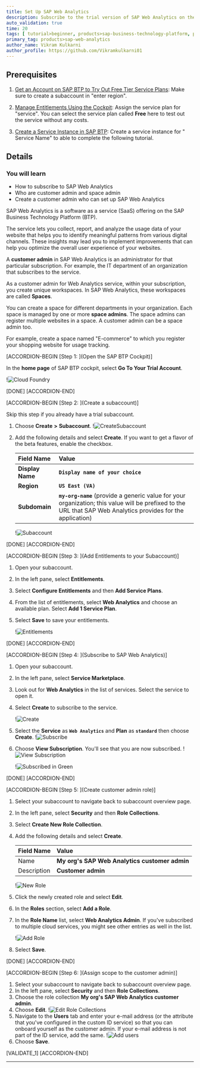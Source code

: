 ```yaml
---
title: Set Up SAP Web Analytics
description: Subscribe to the trial version of SAP Web Analytics on the SAP Business Technology Platform cockpit.
auto_validation: true
time: 20
tags: [ tutorial>beginner, products>sap-business-technology-platform, products -> software-product]
primary_tag: products>sap-web-analytics
author_name: Vikram Kulkarni
author_profile: https://github.com/Vikramkulkarni01
---
```


## Prerequisites  

1.  [Get an Account on SAP BTP to Try Out Free Tier Service Plans](btp-free-tier-account): Make sure to create a subaccount in "enter region".

2.  [Manage Entitlements Using the Cockpit](btp-cockpit-entitlements): Assign the service plan for "service". You can select the service plan called **Free** here to test out the service without any costs.

3. [Create a Service Instance in SAP BTP](btp-cockpit-instances): Create a service instance for " Service Name" to able to complete the following tutorial.



## Details
### You will learn
  - How to subscribe to SAP Web Analytics
  - Who are customer admin and space admin
  - Create a customer admin who can set up SAP Web Analytics


SAP Web Analytics is a software as a service (SaaS) offering on the SAP Business Technology Platform (BTP).

The service lets you collect, report, and analyze the usage data of your website that helps you to identify meaningful patterns from various digital channels. These insights may lead you to implement improvements that can help you optimize the overall user experience of your websites.

A **customer admin** in SAP Web Analytics is an administrator for that particular subscription. For example, the IT department of an organization that subscribes to the service.

As a customer admin for Web Analytics service, within your subscription, you create unique workspaces. In SAP Web Analytics, these workspaces are called **Spaces**.

You can create a space for different departments in your organization. Each space is managed by one or more **space admins**. The space admins can register multiple websites in a space. A customer admin can be a space admin too.

For example, create a space named "E-commerce" to which you register your shopping website for usage tracking.


[ACCORDION-BEGIN [Step 1: ](Open the SAP BTP Cockpit)]

In the **home page** of SAP BTP cockpit, select **Go To Your Trial Account**.

!![Cloud Foundry](Step_1.png)

[DONE]
[ACCORDION-END]

[ACCORDION-BEGIN [Step 2: ](Create a subaccount)]

Skip this step if you already have a trial subaccount.

1. Choose **Create** **>** **Subaccount**.
    !![CreateSubaccount](Step2_Create_Subaccount.png)

2. Add the following details and select **Create**. If you want to get a flavor of the beta features, enable the checkbox.

    |  Field Name       | Value
    |  :-------------   | :-------------
    |  **Display Name**     | **`Display name of your choice`**
    |  **Region**           | **`US East (VA)`**
    |  **Subdomain**        | **`my-org-name`** (provide a generic value for your organization; this value will be prefixed to the URL that SAP Web Analytics provides for the application)

    !![Subaccount](Step2_Enter_Details.png)


[DONE]
[ACCORDION-END]

[ACCORDION-BEGIN [Step 3: ](Add Entitlements to your Subaccount)]

1. Open your subaccount.
2. In the left pane, select **Entitlements**.
3. Select **Configure Entitlements** and then **Add Service Plans**.
4. From the list of entitlements, select **Web Analytics** and choose an available plan. Select **Add 1 Service Plan**.
5. Select **Save** to save your entitlements.

    !![Entitlements](Step_3.png)


[DONE]
[ACCORDION-END]

[ACCORDION-BEGIN [Step 4: ](Subscribe to SAP Web Analytics)]

1. Open your subaccount.
2. In the left pane, select **Service Marketplace**.
3. Look out for **Web Analytics** in the list of services. Select the service to open it.
4. Select **Create** to subscribe to the service.

    !![Create](Step4_1.png)

5. Select the **Service** as **`Web Analytics`** and **Plan** as **`standard`** then choose **Create**.
    !![Subscribe](Step5.png)

6. Choose **View Subscription**. You'll see that you are now subscribed.
    !![View Subscription](Step6.png)

    !![Subscribed in Green](Step6.1_Subscribed.png)



[DONE]
[ACCORDION-END]

[ACCORDION-BEGIN [Step 5: ](Create customer admin role)]

1. Select your subaccount to navigate back to subaccount overview page.
2. In the left pane, select **Security** and then **Role Collections**.
3. Select **Create New Role Collection**.
4. Add the following details and select **Create**.

    |  Field Name       | Value
    |  :-------------   | :-------------
    |  Name             | **My org's SAP Web Analytics customer admin**
    |  Description      | **Customer admin**

    !![New Role](Step_5.1.png)

5. Click the newly created role and select **Edit**.
6. In the **Roles** section, select **Add a Role**.
7. In the **Role Name** list, select **Web Analytics Admin**. If you've subscribed to multiple cloud services, you might see other entries as well in the list.

    !![Add Role](Step_5.2.png)

8. Select **Save**.

[DONE]
[ACCORDION-END]

[ACCORDION-BEGIN [Step 6: ](Assign scope to the customer admin)]

1. Select your subaccount to navigate back to subaccount overview page.
2. In the left pane, select **Security** and then **Role Collections**.
3. Choose the role collection **My org's SAP Web Analytics customer admin**.
5. Choose **Edit**.
    !![Edit Role Collections](Edit_Role_Collection.png)
4. Navigate to the **Users** tab and enter your e-mail address (or the attribute that you've configured in the custom ID service) so that you can onboard yourself as the customer admin. If your e-mail address is not part of the ID service, add the same.
    !![Add users](Add_user.png)
6. Choose **Save**.


[VALIDATE_1]
[ACCORDION-END]






---
